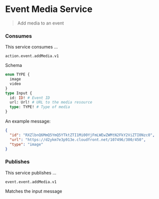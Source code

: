# Event Media Service

>Add media to an event

### Consumes

This service consumes ...

`action.event.addMedia.v1`

Schema
```graphql
enum TYPE {
  image
  video
}
type Input {
  id: ID! # Event ID
  url: Url! # URL to the media resource
  type: TYPE! # Type of media
}
```

An example message:

```json
{
  "id": "RXZlbnQ6MmQ5YmQ5YTktZTI1Mi00YjFmLWEwZWMtN2FkY2ViZTI0Nzc0",
  "url": "https://d2ykm7e3p913e.cloudfront.net/107496/300/450",
  "type": "image"
}
```

### Publishes

This service publishes ...

`event.event.addMedia.v1`

Matches the input message

